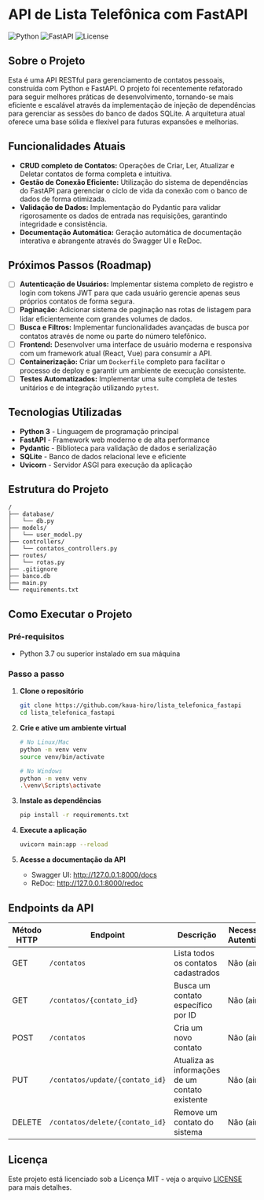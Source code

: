 # API de Lista Telefônica com FastAPI

![Python](https://img.shields.io/badge/Python-3776AB?style=for-the-badge&logo=python&logoColor=white)
![FastAPI](https://img.shields.io/badge/FastAPI-009688?style=for-the-badge&logo=fastapi&logoColor=white)
![License](https://img.shields.io/badge/License-MIT-green.svg?style=for-the-badge)

## Sobre o Projeto

Esta é uma API RESTful para gerenciamento de contatos pessoais, construída com Python e FastAPI. O projeto foi recentemente refatorado para seguir melhores práticas de desenvolvimento, tornando-se mais eficiente e escalável através da implementação de injeção de dependências para gerenciar as sessões do banco de dados SQLite. A arquitetura atual oferece uma base sólida e flexível para futuras expansões e melhorias.

## Funcionalidades Atuais

- **CRUD completo de Contatos:** Operações de Criar, Ler, Atualizar e Deletar contatos de forma completa e intuitiva.
- **Gestão de Conexão Eficiente:** Utilização do sistema de dependências do FastAPI para gerenciar o ciclo de vida da conexão com o banco de dados de forma otimizada.
- **Validação de Dados:** Implementação do Pydantic para validar rigorosamente os dados de entrada nas requisições, garantindo integridade e consistência.
- **Documentação Automática:** Geração automática de documentação interativa e abrangente através do Swagger UI e ReDoc.

## Próximos Passos (Roadmap)

- [ ] **Autenticação de Usuários:** Implementar sistema completo de registro e login com tokens JWT para que cada usuário gerencie apenas seus próprios contatos de forma segura.
- [ ] **Paginação:** Adicionar sistema de paginação nas rotas de listagem para lidar eficientemente com grandes volumes de dados.
- [ ] **Busca e Filtros:** Implementar funcionalidades avançadas de busca por contatos através de nome ou parte do número telefônico.
- [ ] **Frontend:** Desenvolver uma interface de usuário moderna e responsiva com um framework atual (React, Vue) para consumir a API.
- [ ] **Containerização:** Criar um `Dockerfile` completo para facilitar o processo de deploy e garantir um ambiente de execução consistente.
- [ ] **Testes Automatizados:** Implementar uma suíte completa de testes unitários e de integração utilizando `pytest`.

## Tecnologias Utilizadas

- **Python 3** - Linguagem de programação principal
- **FastAPI** - Framework web moderno e de alta performance
- **Pydantic** - Biblioteca para validação de dados e serialização
- **SQLite** - Banco de dados relacional leve e eficiente
- **Uvicorn** - Servidor ASGI para execução da aplicação

## Estrutura do Projeto

```
/
├── database/
│   └── db.py
├── models/
│   └── user_model.py
├── controllers/
│   └── contatos_controllers.py
├── routes/
│   └── rotas.py
├── .gitignore
├── banco.db
├── main.py
└── requirements.txt
```

## Como Executar o Projeto

### Pré-requisitos
- Python 3.7 ou superior instalado em sua máquina

### Passo a passo

1. **Clone o repositório**
   ```bash
   git clone https://github.com/kaua-hiro/lista_telefonica_fastapi
   cd lista_telefonica_fastapi
   ```

2. **Crie e ative um ambiente virtual**
   ```bash
   # No Linux/Mac
   python -m venv venv
   source venv/bin/activate
   
   # No Windows
   python -m venv venv
   .\venv\Scripts\activate
   ```

3. **Instale as dependências**
   ```bash
   pip install -r requirements.txt
   ```

4. **Execute a aplicação**
   ```bash
   uvicorn main:app --reload
   ```

5. **Acesse a documentação da API**
   - Swagger UI: http://127.0.0.1:8000/docs
   - ReDoc: http://127.0.0.1:8000/redoc

## Endpoints da API

| Método HTTP | Endpoint | Descrição | Necessita de Autenticação |
|-------------|----------|-----------|---------------------------|
| GET | `/contatos` | Lista todos os contatos cadastrados | Não (ainda) |
| GET | `/contatos/{contato_id}` | Busca um contato específico por ID | Não (ainda) |
| POST | `/contatos` | Cria um novo contato | Não (ainda) |
| PUT | `/contatos/update/{contato_id}` | Atualiza as informações de um contato existente | Não (ainda) |
| DELETE | `/contatos/delete/{contato_id}` | Remove um contato do sistema | Não (ainda) |

## Licença

Este projeto está licenciado sob a Licença MIT - veja o arquivo [LICENSE](LICENSE) para mais detalhes.
